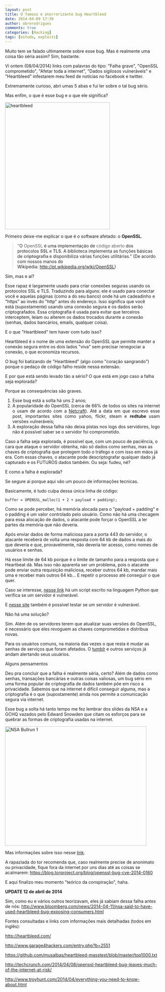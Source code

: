 ```yaml
---
layout: post
title: O famoso e aterrorizante bug Heartbleed
date: 2014-04-09 17:39
author: obrerodrigues
comments: true
categories: [Hacking]
tags: [estudo, exploits]
---
```

Muito tem se falado ultimamente sobre esse bug. Mas é realmente uma coisa tão séria assim? Sim, bastante.

Vi ontem (08/04/2014) links com palavras do tipo: "Falha grave", "OpenSSL comprometido", "Afetar toda a internet", "Dados sigilosos vulneráveis" e "Heartbleed" infestarem meu feed de notícias no facebook e twitter.

Extremamente curioso, abri umas 5 abas e fui ler sobre o tal bug sério.

Mas enfim, o que é esse bug e o que ele significa?

<a href="http://brenn0.files.wordpress.com/2014/04/heartbleed.png"><img class="aligncenter wp-image-747 size-full" src="http://brenn0.files.wordpress.com/2014/04/heartbleed.png" alt="heartbleed" width="341" height="413" /></a>

<!--more-->

Primeiro deixe-me explicar o que é o software afetado: o <strong>OpenSSL</strong>.

<blockquote>"<span style="color:#252525;">O </span>OpenSSL<span style="color:#252525;"> é uma implementação de </span>código aberto<span style="color:#252525;"> dos protocolos </span><strong>SSL e TLS</strong><span style="color:#252525;">. A biblioteca</span><span style="color:#252525;"> implementa as funções básicas de </span><strong>criptografia </strong><span style="color:#252525;">e disponibiliza várias funções utilitárias." (De acordo com nossos manos do Wikipédia: <a href="http://pt.wikipedia.org/wiki/OpenSSL" target="_blank">http://pt.wikipedia.org/wiki/OpenSSL</a>)</span></blockquote>

Sim, mas e aí?

Esse rapaz é largamente usado para criar conexões seguras usando os protocolos SSL e TLS. Traduzindo para alguns: ele é usado para conectar você e aquelas páginas (como a do seu banco) onde há um cadeadinho e "https" ao invés do "http" antes do endereço. Isso significa que você está (supostamente) usando uma conexão segura e os dados serão criptografados. Essa criptografia é usada para evitar que terceiros interceptem, leiam ou alterem os dados trocados durante a conexão (senhas, dados bancários, emails, qualquer coisa).

E o que "Heartbleed" tem haver com tudo isso?

Heartbleed é o nome de uma extensão do OpenSSL que permite manter a conexão segura entre os dois lados "viva" sem precisar renegociar a conexão, o que economiza recursos.

O bug foi batizando de "Heartbleed" (algo como "coração sangrando") porque o pedaço de código falho reside nessa extensão.

E por que está sendo levado tão a sério? O que está em jogo caso a falha seja explorada?

Porque as consequências são graves.

<ol style="text-align:justify;">
    <li>Esse bug está a solta há uns 2 anos;</li>
    <li>A popularidade do OpenSSL (cerca de 66% de todos os sites na internet o usam de acordo com a <a href="http://news.netcraft.com/archives/2014/04/02/april-2014-web-server-survey.html" target="_blank">Netcraft</a>). Até a data em que escrevo esse post, importantes sites como yahoo, flickr, steam e <strong>redtube </strong>usam versões vulneráveis;</li>
    <li>A exploração dessa falha não deixa pistas nos logs dos servidores, logo não é possível saber se o servidor foi comprometido.</li>
</ol>

Caso a falha seja explorada, é possível que, com um pouco de paciência, o cara que ataque o servidor obtenha, não só dados como senhas, mas as chaves de criptografia que protegem todo o tráfego e com isso em mãos já era. Com essas chaves, o atacante pode descriptografar qualquer dado já capturado e os FUTUROS dados também. Ou seja: fudeu, né?

E como a falha é explorada?

Se segure aí porque aqui vão um pouco de informações tecnicas.

Basicamente, é tudo culpa dessa única linha de código:

```buffer = OPENSSL_malloc(1 + 2 + payload + padding); ```

Como se pode perceber, há memória alocada para o "payload + padding" e o padding é um valor controlado pelo usuário. Como não há uma checagem para essa alocação de dados, o atacante pode forçar o OpenSSL a ler partes da memória que não deveria.

Após enviar dados de forma maliciosa para a porta 443 do servidor, o atacante receberá de volta uma resposta com 64 kb de dados a mais do que deveria e que, provavelmente, não deveria ter acesso, como nomes de usuários e senhas.

Há esse limite de 64 kb porque é o limite de tamanho para a resposta que o Heartbeat dá. Mas isso não aparenta ser um problema, pois o atacante pode enviar outra requisição maliciosa, receber outros 64 kb, mandar mais uma e receber mais outros 64 kb... E repetir o processo até conseguir o que quer.

Caso se interesse, <a href="https://bitbucket.org/fb1h2s/cve-2014-0160/src/bba16b3eedef0e92bd91fea496b00c92eb515e29/Heartbeat_scanner.py?at=master" target="_blank">nesse link</a> há um script escrito na linguagem Python que verifica se um servidor é vulnerável.

E <a href="http://filippo.io/Heartbleed/" target="_blank">nesse site</a> também é possível testar se um servidor é vulnerável.

Não há uma solução?

Sim. Além de os servidores terem que atualizar suas versões do OpenSSL, é necessário que eles revoguem as chaves comprometidas e distribua novas.

Para os usuários comuns, na maioria das vezes o que resta é mudar as senhas de serviços que foram afetados. O <a href="http://staff.tumblr.com/post/82113034874/urgent-security-update" target="_blank">tumblr</a> e outros serviços já andam alertando seus usuários.

Alguns pensamentos

Deu pra concluir que a falha é realmente séria, certo? Além de dados como senhas, transações bancárias e outras coisas valiosas, um bug sério em uma forma popular de criptografia de dados também põe em risco a privacidade. Sabemos que na internet é difícil conseguir alguma, mas a criptografia é o que (supostamente) ainda nos permite a comunicação segura via internet.

Esse bug a solta há tanto tempo me fez lembrar dos slides da NSA e a GCHQ vazados pelo Edward Snowden que citam os esforços para se quebrar as formas de criptografia usadas na internet.

<a href="http://brenn0.files.wordpress.com/2014/04/nsa-bullrun-1-001.jpg"><img class="wp-image-749 size-full" src="http://brenn0.files.wordpress.com/2014/04/nsa-bullrun-1-001.jpg" alt="NSA Bullrun 1" width="460" height="388" /></a>

Mas informações sobre isso nesse <a href="http://www.theguardian.com/world/2013/sep/05/nsa-gchq-encryption-codes-security" target="_blank">link</a>.

A rapaziada do tor recomenda que, caso realmente precise de anonimato ou privacidade, fique fora da internet por uns dias até as coisas se acalmarem: <a href="https://blog.torproject.org/blog/openssl-bug-cve-2014-0160" target="_blank">https://blog.torproject.org/blog/openssl-bug-cve-2014-0160</a>

E aqui finalizo meu momento "teórico da conspiração", haha.

<strong>UPDATE 12 de abril de 2014</strong>

Sim, como eu e vários outros teorizavam, eles já sabiam dessa falha antes de nós: <a href="http://www.bloomberg.com/news/2014-04-11/nsa-said-to-have-used-heartbleed-bug-exposing-consumers.html" target="_blank">http://www.bloomberg.com/news/2014-04-11/nsa-said-to-have-used-heartbleed-bug-exposing-consumers.html</a>

Fontes consultadas e links com informações mais detalhadas (todos em inglês):

<a href="http://heartbleed.com/" target="_blank">http://heartbleed.com/</a>

<a href="http://www.garage4hackers.com/entry.php?b=2551" target="_blank">http://www.garage4hackers.com/entry.php?b=2551</a>

<a href="https://github.com/musalbas/heartbleed-masstest/blob/master/top1000.txt" target="_blank">https://github.com/musalbas/heartbleed-masstest/blob/master/top1000.txt</a>

<a href="http://techcrunch.com/2014/04/08/openssl-heartbleed-bug-leaves-much-of-the-internet-at-risk/" target="_blank">http://techcrunch.com/2014/04/08/openssl-heartbleed-bug-leaves-much-of-the-internet-at-risk/</a>

<a href="http://www.troyhunt.com/2014/04/everything-you-need-to-know-about.html" target="_blank">http://www.troyhunt.com/2014/04/everything-you-need-to-know-about.html</a>


